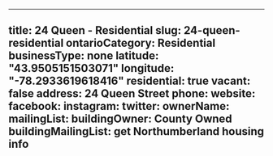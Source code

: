 
---
title: 24 Queen - Residential
slug: 24-queen-residential
ontarioCategory: Residential
businessType: none
latitude: "43.9505151503071"
longitude: "-78.2933619618416"
residential: true
vacant: false
address: 24 Queen Street
phone: 
website: 
facebook: 
instagram: 
twitter: 
ownerName:  
mailingList: 
buildingOwner: County Owned
buildingMailingList: get Northumberland housing info
---

